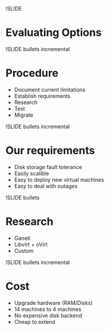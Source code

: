 !SLIDE

# Evaluating Options #

!SLIDE bullets incremental

# Procedure #

* Document current limitations
* Establish requirements
* Research
* Test
* Migrate

!SLIDE bullets incremental

# Our requirements #

* Disk storage fault tolerance
* Easily scalible
* Easy to deploy new virtual machines
* Easy to deal with outages

!SLIDE bullets

# Research #

* Ganeti
* Libvirt + oVirt
* Custom

!SLIDE bullets incremental

# Cost #

* Upgrade hardware (RAM/Disks)
* 14 machines to 4 machines
* No expensive disk backend
* Cheap to extend
